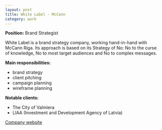 ```yaml
---
layout: post
title: White Label - McCann
category: work
---
```


**Position:** Brand Strategist

White Label is a brand strategy company, working hand-in-hand with McCann Riga. Its approach is based on its Strategy of No: No to the curse of knowledge, No to most target audiences and No to complex messages.

**Main responsibilities:**
- brand strategy
- client pitching
- campaign planning
- wireframe planning


**Notable clients:**
- The City of Valmiera
- LIAA (Investment and Development Agency of Latvia)


[Company website](https://w-label.com)
